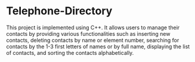 # Telephone-Directory
This project is implemented using C++. It allows users to manage their contacts by providing various functionalities such as inserting new contacts, 
deleting contacts by name or element number, searching for contacts by the 1-3 first letters of names or by full name, displaying the list of contacts, 
and sorting the contacts alphabetically.
